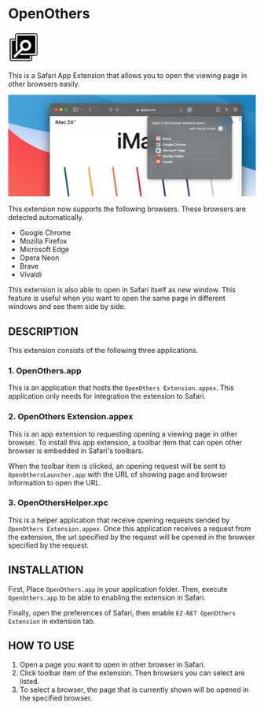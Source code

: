 # OpenOthers

![OpenOthers.app](Resources/Images/OpenOthers.png)

This is a Safari App Extension that allows you to open the viewing page in other browsers easily. 

![OpenOthers Extension works in Safari](Resources/Images/About.png)

This extension now supports the following browsers.
These browsers are detected automatically.

- Google Chrome
- Mozilla Firefox
- Microsoft Edge
- Opera Neon
- Brave
- Vivaldi

This extension is also able to open in Safari itself as new window. This feature is useful when you want to open the same page in different windows and see them side by side. 

## DESCRIPTION

This extension consists of the following three applications.

### 1. OpenOthers.app

This is an application that hosts the `OpenOthers Extension.appex`.
This application only needs for integration the extension to Safari.

### 2. OpenOthers Extension.appex

This is an app extension to requesting opening a viewing page in other browser.
To install this app extension, a toolbar item that can open other browser is embedded in Safari's toolbars.

When the toolbar item is clicked, an opening request will be sent to `OpenOthersLauncher.app` with the URL of showing page and browser information to open the URL.

### 3. OpenOthersHelper.xpc

This is a helper application that receive opening requests sended by `OpenOthers Extension.appex`.
Once this application receives a request from the extension, the url specified by the request will be opened in the browser specified by the request.

## INSTALLATION

First, Place `OpenOthers.app` in your application folder. Then, execute `OpenOthers.app` to be able to enabling the extension in Safari.

Finally, open the preferences of Safari, then enable `EZ-NET OpenOthers Extension` in extension tab.

## HOW TO USE

1. Open a page you want to open in other browser in Safari.
1. Click toolbar item of the extension. Then browsers you can select are listed.
1. To select a browser, the page that is currently shown will be opened in the specified browser.
